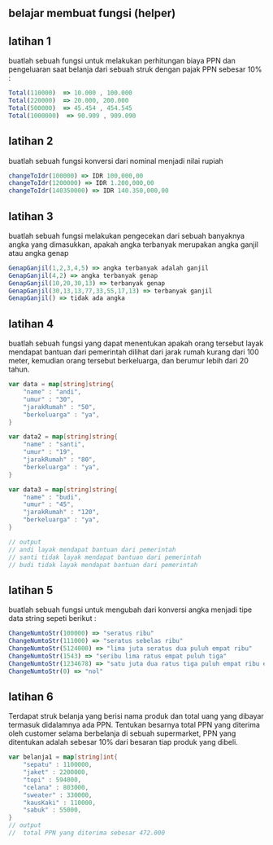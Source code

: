 ## belajar membuat fungsi (helper)

## latihan 1

buatlah sebuah fungsi untuk melakukan perhitungan biaya PPN dan pengeluaran saat belanja dari sebuah struk dengan pajak PPN sebesar 10% : 

```js
Total(110000)  => 10.000 , 100.000 
Total(220000)  => 20.000, 200.000 
Total(500000)  => 45.454 , 454.545 
Total(1000000)  => 90.909 , 909.090 
```

## latihan 2
buatlah sebuah fungsi konversi dari nominal menjadi nilai rupiah

```js
changeToIdr(100000) => IDR 100,000,00
changeToIdr(1200000) => IDR 1.200,000,00
changeToIdr(140350000) => IDR 140.350,000,00
```

## latihan 3

buatlah sebuah fungsi melakukan pengecekan dari sebuah banyaknya angka yang dimasukkan, apakah angka terbanyak merupakan angka ganjil atau angka genap

```js
GenapGanjil(1,2,3,4,5) => angka terbanyak adalah ganjil
GenapGanjil(4,2) => angka terbanyak genap
GenapGanjil(10,20,30,13) => terbanyak genap
GenapGanjil(30,13,13,77,33,55,17,13) => terbanyak ganjil
GenapGanjil() => tidak ada angka
```

## latihan 4
buatlah sebuah fungsi yang dapat menentukan apakah orang tersebut layak mendapat bantuan dari pemerintah dilihat dari jarak rumah kurang dari 100 meter, kemudian orang tersebut berkeluarga, dan berumur lebih dari 20 tahun. 

```go
var data = map[string]string{
    "name" : "andi",
    "umur" : "30",
    "jarakRumah" : "50",
    "berkeluarga" : "ya",
}

var data2 = map[string]string{
    "name" : "santi",
    "umur" : "19",
    "jarakRumah" : "80",
    "berkeluarga" : "ya",
}

var data3 = map[string]string{
    "name" : "budi",
    "umur" : "45",
    "jarakRumah" : "120",
    "berkeluarga" : "ya",
}

// output
// andi layak mendapat bantuan dari pemerintah
// santi tidak layak mendapat bantuan dari pemerintah
// budi tidak layak mendapat bantuan dari pemerintah
```

## latihan 5

buatlah sebuah fungsi untuk mengubah dari konversi angka menjadi tipe data string sepeti berikut :

```js
ChangeNumtoStr(100000) => "seratus ribu"
ChangeNumtoStr(111000) => "seratus sebelas ribu"
ChangeNumtoStr(5124000) => "lima juta seratus dua puluh empat ribu"
ChangeNumtoStr(1543) => "seribu lima ratus empat puluh tiga"
ChangeNumtoStr(1234678) => "satu juta dua ratus tiga puluh empat ribu enam ratus tujuh puluh delapan"
ChangeNumtoStr(0) => "nol"
```

## latihan 6

Terdapat struk belanja yang berisi nama produk dan total uang yang dibayar termasuk didalamnya ada PPN. Tentukan besarnya total PPN yang diterima oleh customer selama berbelanja di sebuah supermarket, PPN yang ditentukan adalah sebesar 10% dari besaran tiap produk yang dibeli.

```go
var belanja1 = map[string]int{
    "sepatu" : 1100000, 
    "jaket" : 2200000, 
    "topi" : 594000, 
    "celana" : 803000,
    "sweater" : 330000, 
    "kausKaki" : 110000,
    "sabuk" : 55000,
}
// output 
//  total PPN yang diterima sebesar 472.000
```



